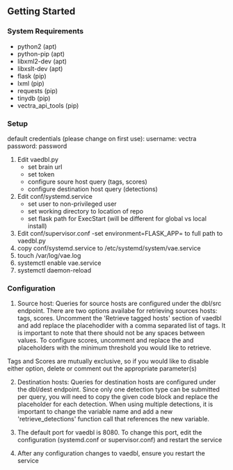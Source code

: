 
## Getting Started

### System Requirements
* python2 (apt)
* python-pip (apt)
* libxml2-dev (apt)
* libxslt-dev (apt)
* flask (pip)
* lxml (pip)
* requests (pip)
* tinydb (pip)
* vectra\_api\_tools (pip)

### Setup
default credentials (please change on first use):
    username: vectra
    password: password

1. Edit vaedbl.py
    - set brain url
    - set token
    - configure soure host query (tags, scores)
    - configure destination host query (detections)
2. Edit conf/systemd.service
    - set user to non-privileged user
    - set working directory to location of repo
    - set flask path for ExecStart (will be different for global vs local install)
3.  Edit conf/supervisor.conf
    -set environment=FLASK_APP= to full path to vaedbl.py
3. copy conf/systemd.service to /etc/systemd/system/vae.service
5. touch /var/log/vae.log
6. systemctl enable vae.service
7. systemctl daemon-reload

### Configuration
1. Source host: Queries for source hosts are configured under the dbl/src endpoint.
There are two options availabe for retrieving sources hosts: tags, scores.
Uncomment the 'Retrieve tagged hosts' section of vaedbl and add replace the
<tag> placehodlder with a comma separated list of tags. It is important to note
that there should not be any spaces between values. To configure scores, uncomment
and replace the <threat> and <certainty> placeholders with the minimum threshold you
would like to retrieve.

Tags and Scores are mutually exclusive, so if you would like to disable either option,
delete or comment out the appropriate parameter(s)

2. Destination hosts: Queries for destination hosts are configured under the
dbl/dest endpoint. Since only one detection type can be submitted per query,
you will need to copy the given code block and replace the <detection> placeholder
for each detection. When using multiple detections, it is important to change the
variable name and add a new 'retrieve_detections' function call that references
the new variable.

3. The default port for vaedbl is 8080. To change this port, edit the configuration 
(systemd.conf or supervisor.conf) and restart the service

4. After any configuration changes to vaedbl, ensure you restart the service
